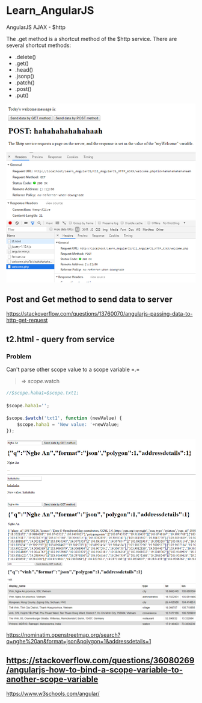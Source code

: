 # Learn_AngularJS
AngularJS AJAX - $http

The .get method is a shortcut method of the $http service. There are several shortcut methods:

* .delete()
* .get()
* .head()
* .jsonp()
* .patch()
* .post()
* .put()

<img src="h1.PNG">
<img src="h2.PNG">
<img src="h3.PNG">

## Post and Get method to send data to server

https://stackoverflow.com/questions/13760070/angularjs-passing-data-to-http-get-request

## t2.html - query from service

### Problem

Can't parse other scope value to a scope variable =.=

> => $scope.$watch

```js
//$scope.haha1=$scope.txt1;
	
$scope.haha1='';

$scope.$watch('txt1', function (newValue) {
	$scope.haha1 = 'New value: '+newValue;
});
```

<img src="h4.PNG">

<img src="h5.PNG">

<img src="h6.PNG">



https://nominatim.openstreetmap.org/search?q=nghe%20an&format=json&polygon=1&addressdetails=1


https://stackoverflow.com/questions/36080269/angularjs-how-to-bind-a-scope-variable-to-another-scope-variable
---

https://www.w3schools.com/angular/
